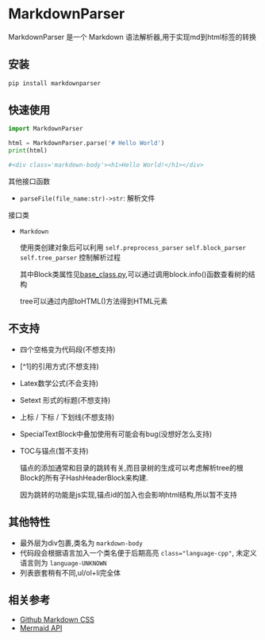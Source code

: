 # MarkdownParser

MarkdownParser 是一个 Markdown 语法解析器,用于实现md到html标签的转换

## 安装

```bash
pip install markdownparser
```

## 快速使用

```python
import MarkdownParser

html = MarkdownParser.parse('# Hello World')
print(html)

#<div class='markdown-body'><h1>Hello World!</h1></div>
```

其他接口函数

- `parseFile(file_name:str)->str`: 解析文件

接口类

- `Markdown`

  使用类创建对象后可以利用 `self.preprocess_parser` `self.block_parser` `self.tree_parser` 控制解析过程

  其中Block类属性见[base_class.py](MarkdownParser/base_class.py),可以通过调用block.info()函数查看树的结构

  tree可以通过内部toHTML()方法得到HTML元素

## 不支持

- 四个空格变为代码段(不想支持)
- [^1]的引用方式(不想支持)
- Latex数学公式(不会支持)
- Setext 形式的标题(不想支持)
- 上标 / 下标 / 下划线(不想支持)
- SpecialTextBlock中叠加使用有可能会有bug(没想好怎么支持)
- TOC与锚点(暂不支持)

  锚点的添加通常和目录的跳转有关,而目录树的生成可以考虑解析tree的根Block的所有子HashHeaderBlock来构建.
  
  因为跳转的功能是js实现,锚点id的加入也会影响html结构,所以暂不支持

## 其他特性

- 最外层为div包裹,类名为 `markdown-body`
- 代码段会根据语言加入一个类名便于后期高亮 `class="language-cpp"`, 未定义语言则为 `language-UNKNOWN`
- 列表嵌套稍有不同,ul/ol+li完全体

## 相关参考

- [Github Markdown CSS](https://cdn.jsdelivr.net/npm/github-markdown-css@4.0.0/github-markdown.css)
- [Mermaid API](https://mermaid.js.org/intro/#mermaid-api)